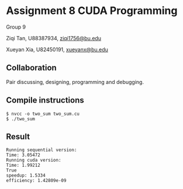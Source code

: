 # Assignment 8 CUDA Programming 
Group 9

Ziqi Tan, U88387934, ziqi1756@bu.edu

Xueyan Xia, U82450191, xueyanx@bu.edu

## Collaboration
Pair discussing, designing, programming and debugging.

## Compile instructions
```
$ nvcc -o two_sum two_sum.cu
$ ./two_sum
```

## Result
```
Running sequential version: 
Time: 3.05472
Running cuda version: 
Time: 1.99212
True
speedup: 1.5334
efficiency: 1.42809e-09
```


